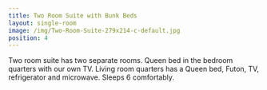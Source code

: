 ```yaml
---
title: Two Room Suite with Bunk Beds
layout: single-room
image: /img/Two-Room-Suite-279x214-c-default.jpg
position: 4
---
```

Two room suite has two separate rooms. Queen bed in the bedroom quarters with our own TV. Living room quarters has a Queen bed, Futon, TV, refrigerator and microwave. Sleeps 6 comfortably.